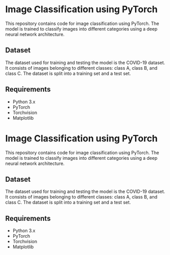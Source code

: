 
 # Image Classification using PyTorch

This repository contains code for image classification using PyTorch. The model is trained to classify images into different categories using a deep neural network architecture.

## Dataset

The dataset used for training and testing the model is the COVID-19 dataset. It consists of images belonging to different classes: class A, class B, and class C. The dataset is split into a training set and a test set.

## Requirements

- Python 3.x
- PyTorch
- Torchvision
- Matplotlib


# Image Classification using PyTorch

This repository contains code for image classification using PyTorch. The model is trained to classify images into different categories using a deep neural network architecture.

## Dataset

The dataset used for training and testing the model is the COVID-19 dataset. It consists of images belonging to different classes: class A, class B, and class C. The dataset is split into a training set and a test set.

## Requirements

- Python 3.x
- PyTorch
- Torchvision
- Matplotlib

